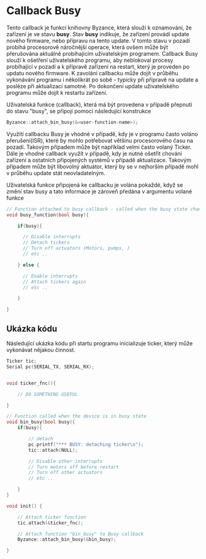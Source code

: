 # Callback Busy

Tento callback je funkcí knihovny Byzance, která slouží k oznamování, že zařízení je ve stavu **busy**. Stav **busy** indikuje, že zařízení provádí update nového firmware, nebo přípravu na tento update. V tomto stavu v pozadí probíhá procesorově náročnější operace, která ovšem může být přerušována aktuálně probíhajícím uživatelským programem. Callback Busy slouží k ošetření uživatelského programu, aby neblokoval procesy probíhající v pozadí a k přípravě zařízení na restart, který je proveden po updatu nového firmware. K zavolání callbacku může dojít v průběhu vykonávání programu i několikrát po sobě - typicky při přípravě na update a posléze při aktualizaci samotné. Po dokončení update uživatelského programu může dojít k restartu zařízení.

Uživatelská funkce \(callback\), která má být provedena v případě přepnutí do stavu "busy", se připojí pomocí následující konstrukce

```cpp
Byzance::attach_bin_busy(&<user-function-name>);
```

Využití callbacku Busy je vhodné v případě, kdy je v programu často voláno přerušení\(ISR\), které by mohlo potřebovat většinu procesorového času na pozadí. Takovým případem může být například velmi často volaný Ticker. Dále je vhodné callback využít v případě, kdy je nutné ošetřit chování zařízení a ostatních připojených systémů v případě aktualizace. Takovým případem může být libovolný aktuátor, který by se v nejhorším případě mohl v průběhu update stát neovladatelným.

Uživatelská funkce připojená ke callbacku je volána pokaždé, když se změní stav busy a tato informace je zároveň předána v argumentu volané funkce

```cpp
// Function attached to busy callback - called when the busy state change
void busy_function(bool busy){

    if(busy){

      // Disable interrupts  
      // Detach tickers 
      // Turn off actuators (Motors, pumps, )
      // etc ..  

    } else {

      // Enable interrupts
      // Attach tickers again 
      // etc ..     

    }

}
```

## Ukázka kódu

Následující ukázka kódu při startu programu inicializuje ticker, který může vykonávat nějakou činnost.

```cpp
Ticker tic;
Serial pc(SERIAL_TX, SERIAL_RX);


void ticker_fnc(){

    // DO SOMETHING USEFUL

}

// Function called when the device is in busy state 
void bin_busy(bool busy){
    if(busy){

        // detach
        pc.printf("*** BUSY: detaching ticker\n");
        tic::attach(NULL);

        // Disable other interrupts 
        // Turn motors off before restart 
        // Turn off other actuators 
        // etc .. 

    }
}

void init() {

    // Attach ticker function 
    tic.attach(&ticker_fnc);

    // Attach function "bin_busy" to Busy callback
    Byzance::attach_bin_busy(&bin_busy);    

}
```



